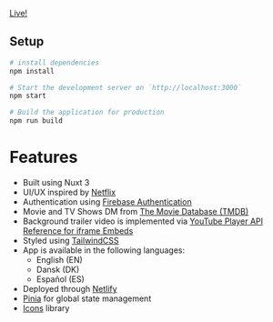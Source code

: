 [Live!](https://myflixwatcher.netlify.app/)

## Setup

```bash
# install dependencies
npm install

# Start the development server on `http://localhost:3000`
npm start

# Build the application for production
npm run build

```

# Features
  - Built using Nuxt 3
  - UI/UX inspired by [Netflix](https://www.netflix.com/)
  - Authentication using [Firebase Authentication](https://firebase.google.com/docs/auth)
  - Movie and TV Shows DM from [The Movie Database (TMDB)](https://www.themoviedb.org/)
  - Background trailer video is implemented via [YouTube Player API Reference for iframe Embeds](https://developers.google.com/youtube/iframe_api_reference)
  - Styled using [TailwindCSS](https://tailwindcss.com/)
  - App is available in the following languages:
    - English (EN)
    - Dansk (DK)
    - Español (ES)
  - Deployed through [Netlify](https://app.netlify.com/)
  - [Pinia](https://nuxt.com/modules/pinia) for global state management
  - [Icons](https://icones.js.org/collection/all) library


